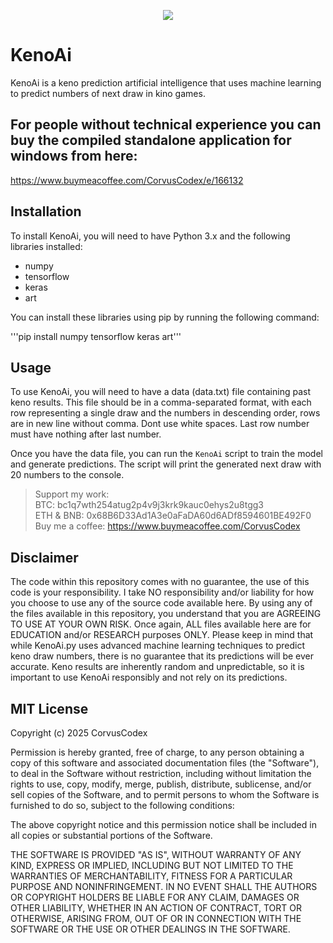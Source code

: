 <p align="center">
  <img src="https://github.com/CorvusCodex/KenoAi/blob/main/KenoAi.png?raw=true">
</p>

# KenoAi
KenoAi is a keno prediction artificial intelligence that uses machine learning to predict numbers of next draw in kino games.

## For people without technical experience you can buy the compiled standalone application for windows from here:
https://www.buymeacoffee.com/CorvusCodex/e/166132

## Installation

To install KenoAi, you will need to have Python 3.x and the following libraries installed:
- numpy
- tensorflow
- keras
- art

You can install these libraries using pip by running the following command:

'''pip install numpy tensorflow keras art'''

## Usage

To use KenoAi, you will need to have a data (data.txt) file containing past keno results. This file should be in a comma-separated format, with each row representing a single draw and the numbers in descending order, rows are in new line without comma. Dont use white spaces. Last row number must have nothing after last number.

Once you have the data file, you can run the `KenoAi` script to train the model and generate predictions. The script will print the generated next draw with 20 numbers to the console.

>Support my work:<br>
>BTC: bc1q7wth254atug2p4v9j3krk9kauc0ehys2u8tgg3<br>
>ETH & BNB: 0x68B6D33Ad1A3e0aFaDA60d6ADf8594601BE492F0<br>
>Buy me a coffee: https://www.buymeacoffee.com/CorvusCodex

## Disclaimer

The code within this repository comes with no guarantee, the use of this code is your responsibility. I take NO responsibility and/or liability for how you choose to use any of the source code available here. By using any of the files available in this repository, you understand that you are AGREEING TO USE AT YOUR OWN RISK. Once again, ALL files available here are for EDUCATION and/or RESEARCH purposes ONLY.
Please keep in mind that while KenoAi.py uses advanced machine learning techniques to predict keno draw numbers, there is no guarantee that its predictions will be ever accurate. Keno results are inherently random and unpredictable, so it is important to use KenoAi responsibly and not rely on its predictions.


## MIT License

Copyright (c) 2025 CorvusCodex

Permission is hereby granted, free of charge, to any person obtaining a copy
of this software and associated documentation files (the "Software"), to deal
in the Software without restriction, including without limitation the rights
to use, copy, modify, merge, publish, distribute, sublicense, and/or sell
copies of the Software, and to permit persons to whom the Software is
furnished to do so, subject to the following conditions:

The above copyright notice and this permission notice shall be included in all
copies or substantial portions of the Software.

THE SOFTWARE IS PROVIDED "AS IS", WITHOUT WARRANTY OF ANY KIND, EXPRESS OR
IMPLIED, INCLUDING BUT NOT LIMITED TO THE WARRANTIES OF MERCHANTABILITY,
FITNESS FOR A PARTICULAR PURPOSE AND NONINFRINGEMENT. IN NO EVENT SHALL THE
AUTHORS OR COPYRIGHT HOLDERS BE LIABLE FOR ANY CLAIM, DAMAGES OR OTHER
LIABILITY, WHETHER IN AN ACTION OF CONTRACT, TORT OR OTHERWISE, ARISING FROM,
OUT OF OR IN CONNECTION WITH THE SOFTWARE OR THE USE OR OTHER DEALINGS IN THE
SOFTWARE.



